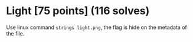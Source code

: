 # Light [75 points] (116 solves)
Use linux command `strings light.png`, the flag is hide on the metadata of the file.